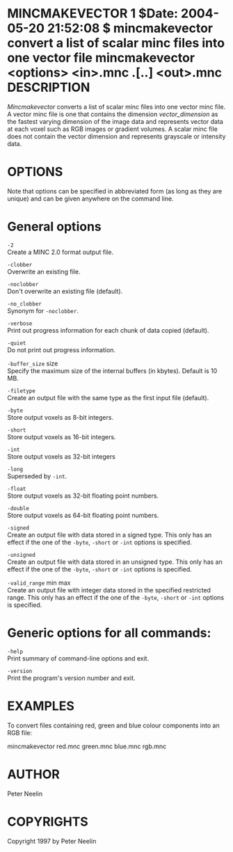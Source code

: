MINCMAKEVECTOR
1
$Date: 2004-05-20 21:52:08 $
mincmakevector
convert a list of scalar minc files into one vector file
mincmakevector
&lt;options&gt;
&lt;in&gt;.mnc
.\[..\]
&lt;out&gt;.mnc
DESCRIPTION
===========

*Mincmakevector* converts a list of scalar minc files into one vector minc file. A vector minc file is one that contains the dimension *vector\_dimension* as the fastest varying dimension of the image data and represents vector data at each voxel such as RGB images or gradient volumes. A scalar minc file does not contain the vector dimension and represents grayscale or intensity data.

OPTIONS
=======

Note that options can be specified in abbreviated form (as long as they are unique) and can be given anywhere on the command line.

General options
===============

`-2`  
Create a MINC 2.0 format output file.

`-clobber`  
Overwrite an existing file.

`-noclobber`  
Don't overwrite an existing file (default).

`-no_clobber`  
Synonym for `-noclobber`.

`-verbose`  
Print out progress information for each chunk of data copied (default).

`-quiet`  
Do not print out progress information.

`-buffer_size` size  
Specify the maximum size of the internal buffers (in kbytes). Default is 10 MB.

`-filetype`  
Create an output file with the same type as the first input file (default).

`-byte`  
Store output voxels as 8-bit integers.

`-short`  
Store output voxels as 16-bit integers.

`-int`  
Store output voxels as 32-bit integers

`-long`  
Superseded by `-int`.

`-float`  
Store output voxels as 32-bit floating point numbers.

`-double`  
Store output voxels as 64-bit floating point numbers.

`-signed`  
Create an output file with data stored in a signed type. This only has an effect if the one of the `-byte`, `-short` or `-int` options is specified.

`-unsigned`  
Create an output file with data stored in an unsigned type. This only has an effect if the one of the `-byte`, `-short` or `-int` options is specified.

`-valid_range` min max  
Create an output file with integer data stored in the specified restricted range. This only has an effect if the one of the `-byte`, `-short` or `-int` options is specified.

Generic options for all commands:
=================================

`-help`  
Print summary of command-line options and exit.

`-version`  
Print the program's version number and exit.

EXAMPLES
========

To convert files containing red, green and blue colour components into an RGB file:

mincmakevector red.mnc green.mnc blue.mnc rgb.mnc

AUTHOR
======

Peter Neelin

COPYRIGHTS
==========

Copyright 1997 by Peter Neelin
